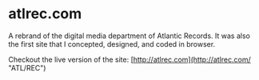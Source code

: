 atlrec.com
==========

A rebrand of the digital media department of Atlantic Records. It was also the first site that I concepted, designed, and coded in browser.

Checkout the live version of the site: [http://atlrec.com](http://atlrec.com/ "ATL/REC")
